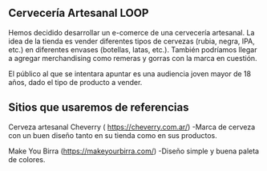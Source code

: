 ## Cervecería Artesanal LOOP

Hemos decidido desarrollar un e-comerce de una cervecería artesanal. La idea de la tienda es vender diferentes tipos de cervezas (rubia, negra, IPA, etc.) en diferentes envases (botellas, latas, etc.). También podríamos llegar a agregar merchandising como remeras y gorras con la marca en cuestión.

El público al que se intentara apuntar es una audiencia joven mayor de 18 años, dado el tipo de producto a vender.

## Sitios que usaremos de referencias

Cerveza artesanal Cheverry ( https://cheverry.com.ar/)
-Marca de cerveza con un buen diseño tanto en su tienda como en sus productos.

Make You Birra (https://makeyourbirra.com/)
-Diseño simple y buena paleta de colores.
